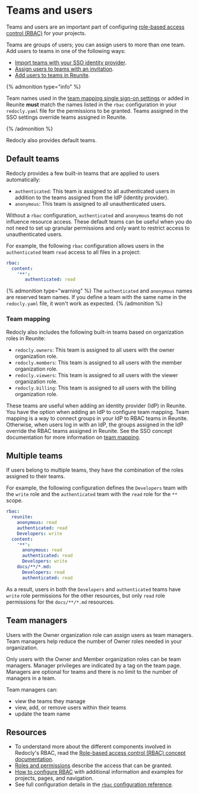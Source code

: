 # Teams and users

Teams and users are an important part of configuring [role-based access control (RBAC)](./rbac.md) for your projects.

Teams are groups of users; you can assign users to more than one team.
Add users to teams in one of the following ways:

- [Import teams with your SSO identity provider](../how-to/add-idp.md#team-mapping).
- [Assign users to teams with an invitation](../how-to/manage-people.md#invite-people).
- [Add users to teams in Reunite](../how-to/manage-teams.md#add-members-to-a-team).

{% admonition type="info" %}

Team names used in the [team mapping single sign-on settings](../how-to/add-idp.md#team-mapping) or added in Reunite **must** match the names listed in the `rbac` configuration in your `redocly.yaml` file for the permissions to be granted.
Teams assigned in the SSO settings override teams assigned in Reunite.

{% /admonition %}

Redocly also provides default teams.

## Default teams

Redocly provides a few built-in teams that are applied to users automatically:

- `authenticated`: This team is assigned to all authenticated users in addition to the teams assigned from the IdP (identity provider).
- `anonymous`: This team is assigned to all unauthenticated users.

Without a `rbac` configuration, `authenticated` and `anonymous` teams do not influence resource access.
These default teams can be useful when you do not need to set up granular permissions and only want to restrict access to unauthenticated users.

For example, the following `rbac` configuration allows users in the `authenticated` team `read` access to all files in a project:

```yaml
rbac:
  content:
    '**':
       authenticated: read
```

{% admonition type="warning" %}
The `authenticated` and `anonymous` names are reserved team names. If you define a team with the same name in the `redocly.yaml` file, it won't work as expected.
{% /admonition %}

### Team mapping

Redocly also includes the following built-in teams based on organization roles in Reunite:

- `redocly.owners`: This team is assigned to all users with the owner organization role.
- `redocly.members`: This team is assigned to all users with the member organization role.
- `redocly.viewers`: This team is assigned to all users with the viewer organization role.
- `redocly.billing`: This team is assigned to all users with the billing organization role.

These teams are useful when adding an identity provider (IdP) in Reunite.
You have the option when adding an IdP to configure team mapping.
Team mapping is a way to connect groups in your IdP to RBAC teams in Reunite.
Otherwise, when users log in with an IdP, the groups assigned in the IdP override the RBAC teams assigned in Reunite.
See the SSO concept documentation for more information on [team mapping](sso.md#team-mapping).

## Multiple teams

If users belong to multiple teams, they have the combination of the roles assigned to their teams.

For example, the following configuration defines the `Developers` team with the `write` role and the `authenticated` team with the `read` role for the `**` scope.

```yaml
rbac:
  reunite:
    anonymous: read
    authenticated: read
    Developers: write
  content:
    '**':
      anonymous: read
      authenticated: read
      Developers: write
    docs/**/*.md:
      Developers: read
      authenticated: read
```

As a result, users in both the `Developers` and `authenticated` teams have `write` role permissions for the other resources, but only `read` role permissions for the `docs/**/*.md` resources.

## Team managers

Users with the Owner organization role can assign users as team managers.
Team managers help reduce the number of Owner roles needed in your organization.

Only users with the Owner and Member organization roles can be team managers.
Manager privileges are indicated by a tag on the team page.
Managers are optional for teams and there is no limit to the number of managers in a team.

Team managers can:

- view the teams they manage
- view, add, or remove users within their teams
- update the team name

## Resources

- To understand more about the different components involved in Redocly's RBAC, read the [Role-based access control (RBAC) concept documentation](./rbac.md).
- [Roles and permissions](./roles.md) describe the access that can be granted.
- [How to configure RBAC](../how-to/rbac/index.md) with additional information and examples for projects, pages, and navigation.
- See full configuration details in the [`rbac` configuration reference](../../config/rbac.md).
